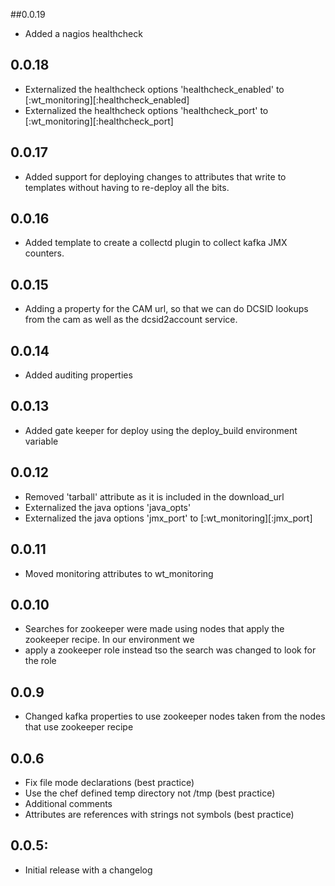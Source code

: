 ##0.0.19
* Added a nagios healthcheck

## 0.0.18
* Externalized the healthcheck options 'healthcheck_enabled' to [:wt_monitoring][:healthcheck_enabled]
* Externalized the healthcheck options 'healthcheck_port' to [:wt_monitoring][:healthcheck_port]

## 0.0.17
* Added support for deploying changes to attributes that write to templates without having to re-deploy all the bits.

## 0.0.16
* Added template to create a collectd plugin to collect kafka JMX counters.

## 0.0.15
* Adding a property for the CAM url, so that we can do DCSID lookups from the cam as well as the dcsid2account service.

## 0.0.14
* Added auditing properties

## 0.0.13
* Added gate keeper for deploy using the deploy_build environment variable

## 0.0.12
* Removed 'tarball' attribute as it is included in the download_url
* Externalized the java options 'java_opts'
* Externalized the java options 'jmx_port' to [:wt_monitoring][:jmx_port]

## 0.0.11
* Moved monitoring attributes to wt_monitoring

## 0.0.10
* Searches for zookeeper were made using nodes that apply the zookeeper recipe. In our environment we
* apply a zookeeper role instead tso the search was changed to look for the role

## 0.0.9
* Changed kafka properties to use zookeeper nodes taken from the nodes that use zookeeper recipe

## 0.0.6
* Fix file mode declarations (best practice)
* Use the chef defined temp directory not /tmp (best practice)
* Additional comments
* Attributes are references with strings not symbols (best practice)


## 0.0.5:
* Initial release with a changelog